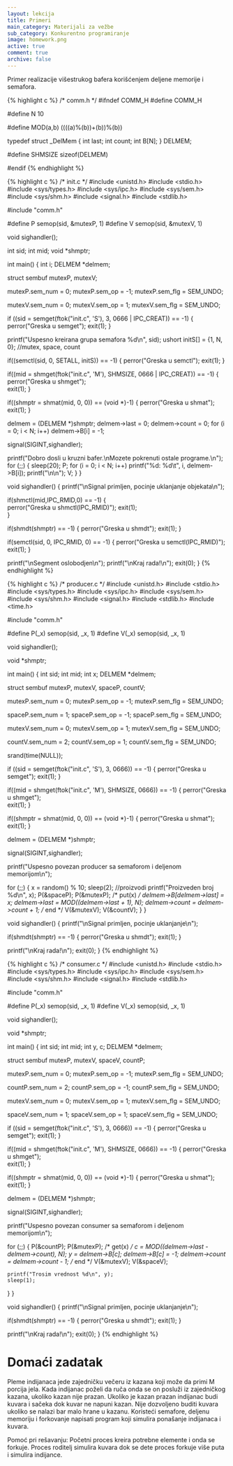 ```yaml
---
layout: lekcija
title: Primeri
main_category: Materijali za vežbe
sub_category: Konkurentno programiranje
image: homework.png
active: true
comment: true
archive: false
---
```


Primer realizacije višestrukog bafera korišćenjem deljene memorije i semafora.

{% highlight c %}
/* comm.h */
#ifndef COMM_H
#define COMM_H

#define N 10

#define MOD(a,b) ((((a)%(b))+(b))%(b))

typedef struct _DelMem
{
  int last;
  int count;
  int B[N];
} DELMEM;

#define SHMSIZE sizeof(DELMEM)

#endif
{% endhighlight %}

{% highlight c %}
/* init.c */
#include <unistd.h>
#include <stdio.h>
#include <sys/types.h>
#include <sys/ipc.h>
#include <sys/sem.h>
#include <sys/shm.h>
#include <signal.h>
#include <stdlib.h>

#include "comm.h"

#define P semop(sid, &mutexP, 1)
#define V semop(sid, &mutexV, 1)

void sighandler();

int sid;
int mid;
void *shmptr;

int main()
{
  int i;
  DELMEM *delmem;

  struct sembuf mutexP, mutexV;

  mutexP.sem_num = 0;
  mutexP.sem_op = -1;
  mutexP.sem_flg = SEM_UNDO;

  mutexV.sem_num = 0;
  mutexV.sem_op = 1;
  mutexV.sem_flg = SEM_UNDO;

  if ((sid = semget(ftok("init.c", 'S'), 3, 0666 | IPC_CREAT)) == -1)
  {
    perror("Greska u semget");
    exit(1);
  }

  printf("Uspesno kreirana grupa semafora %d\n", sid);
  ushort initS[] = {1, N, 0}; //mutex, space, count

  if((semctl(sid, 0, SETALL, initS)) == -1)
  {
    perror("Greska u semctl");
    exit(1);
  }

  if((mid = shmget(ftok("init.c", 'M'), SHMSIZE, 0666 | IPC_CREAT)) == -1)
  {
    perror("Greska u shmget");                  
    exit(1);
  }

  if((shmptr = shmat(mid, 0, 0)) == (void *)-1)
  {
    perror("Greska u shmat");
    exit(1);
  }

  delmem = (DELMEM *)shmptr;
  delmem->last = 0;
  delmem->count = 0;
  for (i = 0; i < N; i++)
    delmem->B[i] = -1;

  signal(SIGINT,sighandler);

  printf("Dobro dosli u kruzni bafer.\nMozete pokrenuti ostale programe.\n");
  for (;;)
  {
    sleep(20);
    P;
    for (i = 0; i < N; i++)
      printf("%d: %d\t", i, delmem->B[i]);
    printf("\n\n");
    V;
  }
}

void sighandler()
{
  printf("\nSignal primljen, pocinje uklanjanje objekata\n");

  if(shmctl(mid,IPC_RMID,0) == -1)
  {    
    perror("Greska u shmctl(IPC_RMID)");
    exit(1);                          
  }

  if(shmdt(shmptr) == -1)
  {
    perror("Greska u shmdt");
    exit(1);
  }

  if(semctl(sid, 0, IPC_RMID, 0) == -1)
  {
    perror("Greska u semctl(IPC_RMID)");
    exit(1);
  }

  printf("\nSegment oslobodjen\n");
  printf("\nKraj rada!\n");
  exit(0);
}
{% endhighlight %}

{% highlight c %}
/* producer.c */
#include <unistd.h>
#include <stdio.h>
#include <sys/types.h>
#include <sys/ipc.h>
#include <sys/sem.h>
#include <sys/shm.h>
#include <signal.h>
#include <stdlib.h>
#include <time.h>

#include "comm.h"

#define P(_x) semop(sid, _x, 1)
#define V(_x) semop(sid, _x, 1)

void sighandler();

void *shmptr;

int main()
{
  int sid;
  int mid;
  int x;
  DELMEM *delmem;

  struct sembuf mutexP, mutexV, spaceP, countV;

  mutexP.sem_num = 0;
  mutexP.sem_op = -1;
  mutexP.sem_flg = SEM_UNDO;

  spaceP.sem_num = 1;
  spaceP.sem_op = -1;
  spaceP.sem_flg = SEM_UNDO;

  mutexV.sem_num = 0;
  mutexV.sem_op = 1;
  mutexV.sem_flg = SEM_UNDO;

  countV.sem_num = 2;
  countV.sem_op = 1;
  countV.sem_flg = SEM_UNDO;

  srand(time(NULL));

  if ((sid = semget(ftok("init.c", 'S'), 3, 0666)) == -1)
  {
    perror("Greska u semget");
    exit(1);
  }

  if((mid = shmget(ftok("init.c", 'M'), SHMSIZE, 0666)) == -1)
  {
    perror("Greska u shmget");                  
    exit(1);
  }

  if((shmptr = shmat(mid, 0, 0)) == (void *)-1)
  {
    perror("Greska u shmat");
    exit(1);
  }

  delmem = (DELMEM *)shmptr;

  signal(SIGINT,sighandler);

  printf("Uspesno povezan producer sa semaforom i deljenom memorijom\n");

  for (;;)
  {
    x = random() % 10;
    sleep(2); //proizvodi
    printf("Proizveden broj %d\n", x);
    P(&spaceP);
    P(&mutexP);
    /* put(x) */
    delmem->B[delmem->last] = x;
    delmem->last = MOD((delmem->last + 1), N);
    delmem->count = delmem->count + 1;
    /* end */
    V(&mutexV);
    V(&countV);
  }
}

void sighandler()
{
  printf("\nSignal primljen, pocinje uklanjanje\n");

  if(shmdt(shmptr) == -1)
  {
    perror("Greska u shmdt");
    exit(1);
  }

  printf("\nKraj rada!\n");
  exit(0);
}
{% endhighlight %}

{% highlight c %}
/* consumer.c */
#include <unistd.h>
#include <stdio.h>
#include <sys/types.h>
#include <sys/ipc.h>
#include <sys/sem.h>
#include <sys/shm.h>
#include <signal.h>
#include <stdlib.h>

#include "comm.h"

#define P(_x) semop(sid, _x, 1)
#define V(_x) semop(sid, _x, 1)

void sighandler();

void *shmptr;

int main()
{
  int sid;
  int mid;
  int y, c;
  DELMEM *delmem;

  struct sembuf mutexP, mutexV, spaceV, countP;

  mutexP.sem_num = 0;
  mutexP.sem_op = -1;
  mutexP.sem_flg = SEM_UNDO;

  countP.sem_num = 2;
  countP.sem_op = -1;
  countP.sem_flg = SEM_UNDO;

  mutexV.sem_num = 0;
  mutexV.sem_op = 1;
  mutexV.sem_flg = SEM_UNDO;

  spaceV.sem_num = 1;
  spaceV.sem_op = 1;
  spaceV.sem_flg = SEM_UNDO;

  if ((sid = semget(ftok("init.c", 'S'), 3, 0666)) == -1)
  {
    perror("Greska u semget");
    exit(1);
  }

  if((mid = shmget(ftok("init.c", 'M'), SHMSIZE, 0666)) == -1)
  {
    perror("Greska u shmget");                  
    exit(1);
  }

  if((shmptr = shmat(mid, 0, 0)) == (void *)-1)
  {
    perror("Greska u shmat");
    exit(1);
  }

  delmem = (DELMEM *)shmptr;

  signal(SIGINT,sighandler);

  printf("Uspesno povezan consumer sa semaforom i deljenom memorijom\n");

  for (;;)
  {
    P(&countP);
    P(&mutexP);
    /* get(x) */
    c = MOD((delmem->last - delmem->count), N);
    y = delmem->B[c];
    delmem->B[c] = -1;
    delmem->count = delmem->count - 1;
    /* end */
    V(&mutexV);
    V(&spaceV);

    printf("Trosim vrednost %d\n", y);
    sleep(1);
  }
}

void sighandler()
{
  printf("\nSignal primljen, pocinje uklanjanje\n");

  if(shmdt(shmptr) == -1)
  {
    perror("Greska u shmdt");
    exit(1);
  }

  printf("\nKraj rada!\n");
  exit(0);
}
{% endhighlight %}

# Domaći zadatak

Pleme indijanaca jede zajedničku večeru iz kazana koji može da primi M porcija jela. Kada indijanac poželi da ruča onda se on posluži iz zajedničkog kazana, ukoliko kazan nije prazan. Ukoliko je kazan prazan indijanac budi kuvara i sačeka dok kuvar ne napuni kazan. Nije dozvoljeno buditi kuvara ukoliko se nalazi bar malo hrane u kazanu. Koristeći semafore, deljenu memoriju i forkovanje napisati program koji simulira ponašanje indijanaca i kuvara.

Pomoć pri rešavanju: Početni proces kreira potrebne elemente i onda se forkuje. Proces roditelj simulira kuvara dok se dete proces forkuje više puta i simulira indijance.
